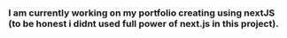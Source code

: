 ### I am currently working on my portfolio creating using nextJS (to be honest i didnt used full power of next.js in this project).
